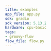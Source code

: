 ```yaml
---
title: examples
app_file: app.py
sdk: gradio
sdk_version: 5.13.2
hardware: cpu-basic
tags:
- groovy-flow
flow_file: flow.py
---
```


